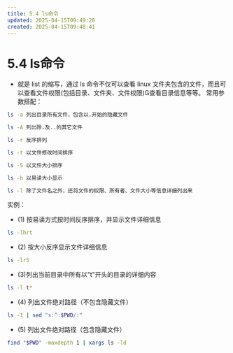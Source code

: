 ```yaml
---
title: 5.4 ls命令
updated: 2025-04-15T09:49:20
created: 2025-04-15T09:48:41
---
```


# 5.4 ls命令


- 就是 list 的缩写，通过 ls 命令不仅可以查看 linux 文件夹包含的文件，而且可以查看文件权限(包括目录、文件夹、文件权限)查看目录信息等等。
常用参数搭配：
```bash
ls -a 列出目录所有文件，包含以.开始的隐藏文件

ls -A 列出除.及..的其它文件

ls -r 反序排列

ls -t 以文件修改时间排序

ls -S 以文件大小排序

ls -h 以易读大小显示

ls -l 除了文件名之外，还将文件的权限、所有者、文件大小等信息详细列出来
```
实例：
- \(1\) 按易读方式按时间反序排序，并显示文件详细信息
```bash
ls -lhrt
```

- \(2\) 按大小反序显示文件详细信息
```bash
ls -lrS
```
- (3)列出当前目录中所有以"t"开头的目录的详细内容
```bash
ls -l t* 
```
- \(4\) 列出文件绝对路径（不包含隐藏文件）
```bash
ls -1 | sed "s:^:$PWD/:"
```
- \(5\) 列出文件绝对路径（包含隐藏文件）
```bash
find "$PWD" -maxdepth 1 | xargs ls -ld
```

